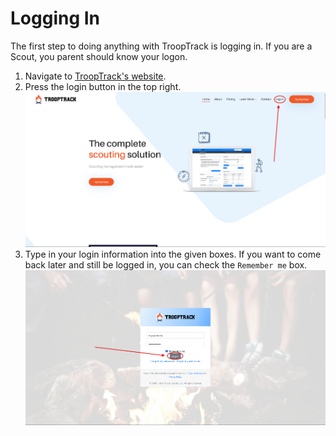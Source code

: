 # Logging In
The first step to doing anything with TroopTrack is logging in. If you are a Scout, you parent should know your logon.
1. Navigate to [TroopTrack's website](https://trooptrack.com). 
2. Press the login button in the top right.
![Main Page](assets/main_page.png)
3. Type in your login information into the given boxes. If you want to come back later and still be logged in, you can check the `Remember me` box.
![Login](assets/login.png)
